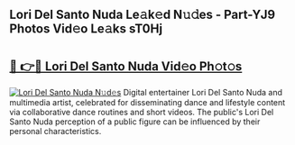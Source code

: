 ## Lori Del Santo Nuda Le𝚊k𝚎d N𝚞𝚍es - Part-YJ9 Photos Vid𝚎o Le𝚊ks sT0Hj

# <h2><a href="http://fbb5xg.evod.top/?m=Lori+Del+Santo+Nuda">🔗 👉🔴 Lori Del Santo Nuda Vid𝚎o Ph𝚘t𝚘s</a></h2>

[![Lori Del Santo Nuda N𝚞d𝚎s](https://i.imgur.com/8V9OHl7.gif)](http://fbb5xg.evod.top/?m=Lori+Del+Santo+Nuda)
Digital entertainer Lori Del Santo Nuda and multimedia artist, celebrated for disseminating dance and lifestyle content via collaborative dance routines and short videos. The public's Lori Del Santo Nuda perception of a public figure can be influenced by their personal characteristics. 
